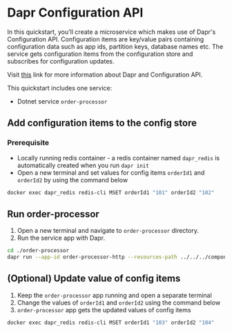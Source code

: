 # Dapr Configuration API

In this quickstart, you'll create a microservice which makes use of Dapr's Configuration API. Configuration items are key/value pairs containing configuration data such as app ids, partition keys, database names etc. The service gets configuration items from the configuration store and subscribes for configuration updates.

Visit [this](https://docs.dapr.io/developing-applications/building-blocks/configuration/) link for more information about Dapr and Configuration API.

This quickstart includes one service:

- Dotnet service `order-processor`

## Add configuration items to the config store

### Prerequisite

- Locally running redis container - a redis container named `dapr_redis` is automatically created when you run `dapr init`
- Open a new terminal and set values for config items `orderId1` and `orderId2` by using the command below

<!-- STEP
name: Add configuration items
expected_stdout_lines:
  - 'OK'
-->

```bash
docker exec dapr_redis redis-cli MSET orderId1 "101" orderId2 "102"
```

<!-- END_STEP -->

## Run order-processor

1. Open a new terminal and navigate to `order-processor` directory.
2. Run the service app with Dapr.

<!-- STEP
name: Run order-processor service
expected_stdout_lines:
  - '== APP == Configuration for orderId1: {"Value":"101","Version":"","Metadata":{}}'
  - '== APP == Configuration for orderId2: {"Value":"102","Version":"","Metadata":{}}'
  - '== APP == App subscribed to config changes with subscription id:'
  - '== APP == App unsubscribed from config changes'
  - "Exited App successfully"
expected_stderr_lines:
output_match_mode: substring
match_order: none
sleep: 60
-->

```bash
cd ./order-processor
dapr run --app-id order-processor-http --resources-path ../../../components/ --app-port 7007 -- dotnet run --project .
```

<!-- END_STEP -->

## (Optional) Update value of config items

1. Keep the `order-processor` app running and open a separate terminal
2. Change the values of `orderId1` and `orderId2` using the command below
3. `order-processor` app gets the updated values of config items

<!-- STEP
name: Update config items
-->

```bash
docker exec dapr_redis redis-cli MSET orderId1 "103" orderId2 "104"
```

<!--END_STEP -->